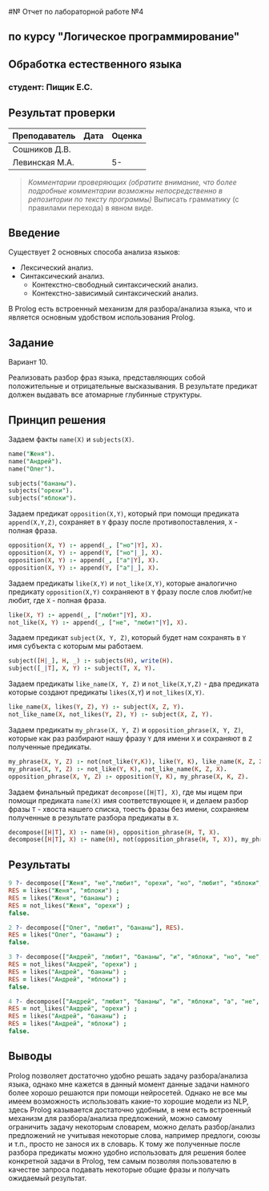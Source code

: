 #№ Отчет по лабораторной работе №4
## по курсу "Логическое программирование"

## Обработка естественного языка

### студент: Пищик Е.С.

## Результат проверки

| Преподаватель     | Дата         |  Оценка       |
|-------------------|--------------|---------------|
| Сошников Д.В. |              |               |
| Левинская М.А.|              |     5-        |

> *Комментарии проверяющих (обратите внимание, что более подробные комментарии возможны непосредственно в репозитории по тексту программы)*
Выписать грамматику (с правилами перехода) в явном виде.

## Введение

Существует 2 основных способа анализа языков:

+ Лексический анализ.
+ Синтаксический анализ.
  + Контекстно-свободный синтаксический анализ.
  + Контекстно-зависимый синтаксический анализ.

В Prolog есть встроенный механизм для разбора/анализа языка, что и является основным удобством использования Prolog.

## Задание
Вариант 10.

Реализовать разбор фраз языка, представляющих собой положительные и отрицательные высказывания. В результате предикат должен выдавать все атомарные глубинные структуры.

## Принцип решения

Задаем факты `name(X)` и `subjects(X)`.
```prolog
name("Женя").
name("Андрей").
name("Олег").

subjects("бананы").
subjects("орехи").
subjects("яблоки").
```

Задаем предикат `opposition(X,Y)`, который при помощи предиката `append(X,Y,Z)`, сохраняет в `Y` фразу после противопоставления, `X` - полная фраза.
```prolog
opposition(X, Y) :- append(_, ["но"|Y], X).
opposition(X, Y) :- append(Y, ["но"|_], X).
opposition(X, Y) :- append(_, ["а"|Y], X).
opposition(X, Y) :- append(Y, ["а"|_], X).
```

Задаем предикаты `like(X,Y)` и `not_like(X,Y)`, которые аналогично предикату `opposition(X,Y)` сохраняеют в `Y` фразу после слов любит/не любит, где `X` - полная фраза.
```prolog
like(X, Y) :- append(_, ["любит"|Y], X).
not_like(X, Y) :- append(_, ["не", "любит"|Y], X).
```

Задаем предикат `subject(X, Y, Z)`, который будет нам сохранять в `Y` имя субъекта с которым мы работаем.
```prolog
subject([H|_], H, _) :- subjects(H), write(H).
subject([_|T], X, Y) :- subject(T, X, Y).
```

Задаем предикаты `like_name(X, Y, Z)` и `not_like(X,Y,Z)` - два предиката которые создают предикаты `likes(X,Y`) и `not_likes(X,Y)`.
```prolog
like_name(X, likes(Y, Z), Y) :- subject(X, Z, Y).
not_like_name(X, not_likes(Y, Z), Y) :- subject(X, Z, Y).
```

Задаем предикаты `my_phrase(X, Y, Z)` и `opposition_phrase(X, Y, Z)`, которые как раз разбирают нашу фразу `Y` для имени `X` и сохраняют в `Z` полученные предикаты.
```prolog
my_phrase(X, Y, Z) :- not(not_like(Y,K)), like(Y, K), like_name(K, Z, X).
my_phrase(X, Y, Z) :- not_like(Y, K), not_like_name(K, Z, X).
opposition_phrase(X, Y, Z) :- opposition(Y, K), my_phrase(X, K, Z).
```

Задаем финальный предикат `decompose([H|T], X)`, где мы ищем при помощи предиката `name(X)` имя соответствующее `H`, и делаем разбор фразы `T` - хвоста нашего списка, тоесть фразы без имени, сохраняем полученные в результате разбора предикаты в `X`.
```prolog
decompose([H|T], X) :- name(H), opposition_phrase(H, T, X).
decompose([H|T], X) :- name(H), not(opposition_phrase(H, T, X)), my_phrase(H, T, X).
```

## Результаты

```prolog
9 ?- decompose(["Женя", "не","любит", "орехи", "но", "любит", "яблоки", "и", "бананы"], RES).
RES = likes("Женя", "яблоки") ;
RES = likes("Женя", "бананы") ;
RES = not_likes("Женя", "орехи") ;
false.
```

```prolog
2 ?- decompose(["Олег", "любит", "бананы"], RES).                    
RES = likes("Олег", "бананы") ;
false.
```

```prolog
3 ?- decompose(["Андрей", "любит", "бананы", "и", "яблоки", "но", "не", "любит", "орехи"], RES).  
RES = not_likes("Андрей", "орехи") ;
RES = likes("Андрей", "бананы") ;
RES = likes("Андрей", "яблоки") ;
false.
```

```prolog
4 ?- decompose(["Андрей", "любит", "бананы", "и", "яблоки", "а", "не", "любит", "орехи"], RES).  
RES = not_likes("Андрей", "орехи") ;
RES = likes("Андрей", "бананы") ;
RES = likes("Андрей", "яблоки") ;
false.
```

## Выводы

Prolog позволяет достаточно удобно решать задачу разбора/анализа языка, однако мне кажется в данный момент данные задачи намного более хорошо решаются при помощи нейросетей. Однако не все мы имеем возможность использовать какие-то хорошие модели из NLP, здесь Prolog казывается достаточно удобным, в нем есть встроенный механизм для разбора/анализа предложений, можно самому ограничить задачу некоторым словарем, можно делать разбор/анализ предложений не учитывая некоторые слова, например предлоги, союзы и т.п., просто не занося их в словарь. К тому же полученные после разбора предикаты можно удобно использовать для решения более конкретной задачи в Prolog, тем самым позволяя пользователю в качестве запроса подавать некоторые общие фразы и получать ожидаемый результат.




